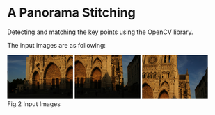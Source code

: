 A Panorama Stitching
===============
Detecting and matching the key points using the OpenCV library.

The input images are as following:


<p align="left">
     <img src="docs/112_1298.JPG" width="30%" height="30%">
     <img src="docs/112_1299.JPG" width="30%" height="30%">
     <img src="docs/112_1300.JPG" width="30%" height="30%">
     <br>Fig.2 Input Images
</p>
